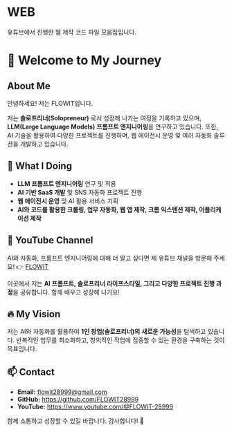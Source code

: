 # WEB
유튜브에서 진행한 웹 제작 코드 파일 모음집입니다.

# 👋 Welcome to My Journey

## About Me
안녕하세요! 저는 FLOWIT입니다.

저는 **솔로프리너(Solopreneur)** 로서 성장해 나가는 여정을 기록하고 있으며, **LLM(Large Language Models) 프롬프트 엔지니어링**을 연구하고 있습니다. 또한, AI 기술을 활용하여 다양한 프로젝트를 진행하며, 웹 에이전시 운영 및 여러 자동화 솔루션을 개발하고 있습니다.

## 🚀 What I Doing
- **LLM 프롬프트 엔지니어링** 연구 및 적용
- **AI 기반 SaaS 개발** 및 SNS 자동화 프로젝트 진행
- **웹 에이전시 운영** 및 AI 활용 서비스 기획
- **AI와 코드를 활용한 크롤링, 업무 자동화, 웹 앱 제작, 크롬 익스텐션 제작, 어플리케이션 제작**

## 🎥 YouTube Channel
AI와 자동화, 프롬프트 엔지니어링에 대해 더 알고 싶다면 제 유튜브 채널을 방문해 주세요!
👉 [FLOWIT](https://www.youtube.com/@FLOWIT-28999)

이곳에서 저는 **AI 프롬프트, 솔로프리너 라이프스타일, 그리고 다양한 프로젝트 진행 과정**을 공유합니다. 함께 배우고 성장해 나가요!

## 🔥 My Vision
저는 AI와 자동화를 활용하여 **1인 창업(솔로프리너)의 새로운 가능성**을 탐색하고 있습니다. 반복적인 업무를 최소화하고, 창의적인 작업에 집중할 수 있는 환경을 구축하는 것이 목표입니다.

## 📫 Contact
- **Email:** flowit28999@gmail.com
- **GitHub:** https://github.com/FLOWIT28999
- **YouTube:** https://www.youtube.com/@FLOWIT-28999

함께 소통하고 성장할 수 있길 바랍니다. 감사합니다! 🚀

